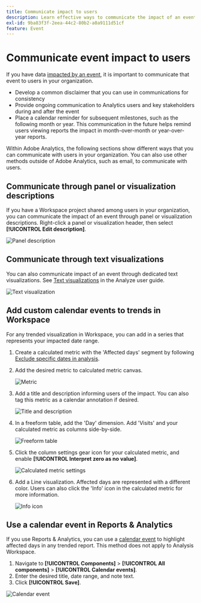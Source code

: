 ```yaml
---
title: Communicate impact to users
description: Learn effective ways to communicate the impact of an event in your organization.
exl-id: 9ba83f3f-2eea-44c2-80b2-a0a9111d51cf
feature: Event
---
```

# Communicate event impact to users

If you have data [impacted by an event](overview.md), it is important to communicate that event to users in your organization.

* Develop a common disclaimer that you can use in communications for consistency
* Provide ongoing communication to Analytics users and key stakeholders during and after the event
* Place a calendar reminder for subsequent milestones, such as the following month or year. This communication in the future helps remind users viewing reports the impact in month-over-month or year-over-year reports.

Within Adobe Analytics, the following sections show different ways that you can communicate with users in your organization. You can also use other methods outside of Adobe Analytics, such as email, to communicate with users.

## Communicate through panel or visualization descriptions

If you have a Workspace project shared among users in your organization, you can communicate the impact of an event through panel or visualization descriptions. Right-click a panel or visualization header, then select **[!UICONTROL Edit description]**.

![Panel description](assets/panel_description.png)

## Communicate through text visualizations

You can also communicate impact of an event through dedicated text visualizations. See [Text visualizations](/help/analyze/analysis-workspace/visualizations/text.md) in the Analyze user guide.

![Text visualization](assets/text_visualization.png)

## Add custom calendar events to trends in Workspace

For any trended visualization in Workspace, you can add in a series that represents your impacted date range.

1. Create a calculated metric with the 'Affected days' segment by following [Exclude specific dates in analysis](segments.md).
1. Add the desired metric to calculated metric canvas.

   ![Metric](assets/calcmetric_event.png)

1. Add a title and description informing users of the impact. You can also tag this metric as a calendar annotation if desired.

   ![Title and description](assets/calcmetric_title_description.png)

1. In a freeform table, add the 'Day' dimension. Add 'Visits' and your calculated metric as columns side-by-side.

   ![Freeform table](assets/calcmetric_freeform.png)

1. Click the column settings gear icon for your calculated metric, and enable **[!UICONTROL Interpret zero as no value]**.

   ![Calculated metric settings](assets/calcmetric_zero_no_value.png)

1. Add a Line visualization. Affected days are represented with a different color. Users can also click the 'Info' icon in the calculated metric for more information.

   ![Info icon](assets/calcmetric_infoicon.png)

## Use a calendar event in Reports & Analytics

If you use Reports & Analytics, you can use a [calendar event](/help/components/t-calendar-event.md) to highlight affected days in any trended report. This method does not apply to Analysis Workspace.

1. Navigate to **[!UICONTROL Components]** > **[!UICONTROL All components]** > **[!UICONTROL Calendar events]**.
2. Enter the desired title, date range, and note text.
3. Click **[!UICONTROL Save]**.

![Calendar event](assets/exclude_calendar_event.png)
